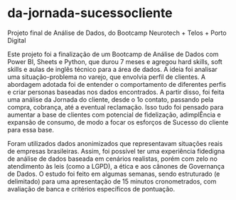 # da-jornada-sucessocliente
Projeto final de Análise de Dados, do Bootcamp Neurotech + Telos + Porto Digital 

Este projeto foi a finalização de um Bootcamp de Análise de Dados com Power BI, Sheets e Python, que durou 7 meses e agregou hard skills, soft skills e aulas de inglês técnico para a área de dados. A ideia foi analisar uma situação-problema no varejo, que envolvia perfil de clientes. A abordagem adotada foi de entender o comportamento de diferentes perfis e criar personas baseadas nos dados encontrados. A partir disso, foi feita uma análise da Jornada do cliente, desde o 1o contato, passando pela compra, cobrança, até a eventual reclamação. Isso tudo foi pensado para aumentar a base de clientes com potencial de fidelização, adimplÊncia e expansão de consumo, de modo a focar os esforços de Sucesso do cliente para essa base. 

Foram utilizados dados anonimizados que representavam situações reais de empresas brasileiras. Assim, foi possível ter uma experiência fidedigna de análise de dados baseada em cenários realistas, porém com zelo no atendimento às leis (como a LGPD), a ética e aos cânones de Governança de Dados. O estudo foi feito em algumas semanas, sendo estruturado (e delimitado) para uma apresentação de 15 minutos cronometrados, com avaliação de banca e critérios específicos de pontuação.  
